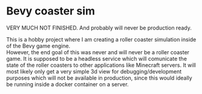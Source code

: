 # Bevy coaster sim
VERY MUCH NOT FINISHED. And probably will never be production ready.

This is a hobby project where I am creating a roller coaster simulation inside of the Bevy game engine.  
However, the end goal of this was never and will never be a roller coaster game.
It is supposed to be a headless service which will comunicate the state of the roller coasters to other applications like Minecraft servers.
It will most likely only get a very simple 3d view for debugging/development purposes which will not be available in production, since this would ideally be running inside a docker container on a server.